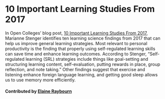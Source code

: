# 10 Important Learning Studies From 2017

In Open Colleges’ blog post, [10 Important Learning Studies From 2017](https://www.opencolleges.edu.au/informed/features/10-important-learning-studies-2017/#comments), Marianne Stenger identifies ten learning science findings from 2017 that can help us improve general learning strategies. Most relevant to personal productivity is the finding that properly using self-regulated learning skills can save time and enhance learning outcomes. According to Stenger, “Self-regulated learning (SRL) strategies include things like goal-setting and structuring learning content, self-evaluation, putting rewards in place, group reflection, and note taking.”  Other findings suggest that exercise and listening enhance foreign language learning, and getting good sleep allows us to use memory more efficiently. 

#### Contributed by [Elaine Raybourn](https://github.com/elaineraybourn)

<!---
Publish: yes
Categories: skills
Topics: personal productivity and sustainability
Level: 2
Prerequisites: defaults
Aggregate: none
--->
